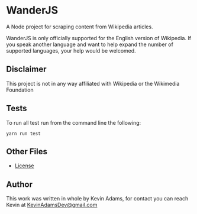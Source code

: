 # WanderJS

A Node project for scraping content from Wikipedia articles.

WanderJS is only officially supported for the English version of Wikipedia. If you speak another language and want to help expand the number of supported languages, your help would be welcomed.

## Disclaimer

This project is not in any way affiliated with Wikipedia or the Wikimedia Foundation

## Tests

To run all test run from the command line the following:

```
yarn run test
```

## Other Files

-   [License](./LICENSE)

## Author

This work was written in whole by Kevin Adams, for contact you can reach Kevin at KevinAdamsDev@gmail.com
